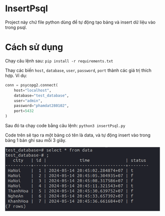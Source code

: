 # InsertPsql
Project này chứ file python dùng để tự động tạo bảng và insert dữ liệu vào trong psql.
# Cách sử dụng
Chạy câu lệnh sau: `pip install -r requirements.txt`

Thay các biến `host`, `database`, `user`, `password`, `port` thành các giá trị thích hợp.
Ví dụ:
```python
conn = psycopg2.connect(
    host="localhost",    
    database="test_database", 
    user="admin",        
    password="phamdat280102",
    port=5432
)
```
Sau đó ta chạy code bằng câu lệnh: `python3 insertPsql.py`


Code trên sẽ tạo ra một bảng có tên là data, và tự động insert vào trong bảng 1 bản ghi sau mỗi 3 giây.

![alt text](images/image.png)